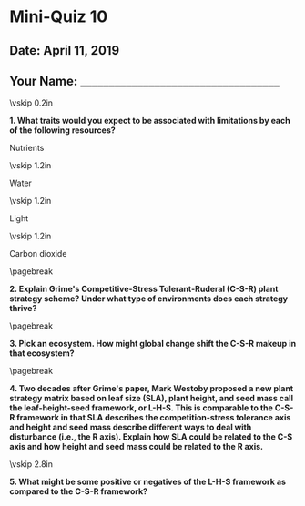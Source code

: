 # Mini-Quiz 10
## Date: April 11, 2019

## Your Name: ___________________________________

\vskip 0.2in

**1. What traits would you expect to be associated with limitations by each of the following resources?**

Nutrients

\vskip 1.2in

Water

\vskip 1.2in

Light

\vskip 1.2in

Carbon dioxide

\pagebreak

**2. Explain Grime's Competitive-Stress Tolerant-Ruderal (C-S-R) plant strategy scheme? 
Under what type of environments does each strategy thrive?**

\pagebreak

**3. Pick an ecosystem. How might global change shift the C-S-R makeup in that ecosystem?**

\pagebreak

**4. Two decades after Grime's paper, Mark Westoby proposed a new plant strategy matrix based 
on leaf size (SLA), plant height, and seed mass call the leaf-height-seed
framework, or L-H-S. This is comparable to the C-S-R framework
in that SLA describes the competition-stress tolerance axis and height and seed mass
describe different ways to deal with disturbance (i.e., the R axis). 
Explain how SLA could be related to the C-S axis and how height and seed mass could be related 
to the R axis.**

\vskip 2.8in

**5. What might be some positive or negatives of the L-H-S framework as compared to
the C-S-R framework?**
